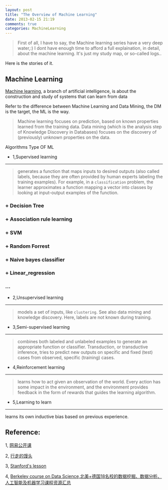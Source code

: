 ```yaml
---
layout: post
title: "The Overview of Machine Learning"
date: 2013-02-15 21:19
comments: true
categories: MachineLearning 
---
```


> First of all, I have to say, the Machine learning series have a very deep water,:)
> I dont have enough time to afford a full explaination, in detail, about the machine learning.
> It's just my study map, or so-called logs..

Here is the stories of it.


 Machine Learning 
-------------------


[Machine learning](http://en.wikipedia.org/wiki/Machine_learning), a branch of artificial intelligence, is about the construction and study of systems that can learn from data


Refer to the difference between Machine Learning and Data Mining, the DM is the target, the ML is the way.

> Machine learning focuses on prediction, based on known properties learned from the training data.
> Data mining (which is the analysis step of Knowledge Discovery in Databases) focuses on the discovery of (previously) unknown properties on the data.


Algorithms Type OF ML

* 1,Supervised learning 
-------------------

>    generates a function that maps inputs to desired outputs (also called labels, because they are often provided by human experts labeling the training examples). For example, in a `classification` problem, the learner approximates a function mapping a vector into classes by looking at input-output examples of the function.

### + Decision Tree  ###

### + Association rule learning  ###

### + SVM ###

### + Random Forrest ###

### + Naive bayes classifier  ###

### + Linear_regression  ###

###  ...   ###


* 2,Unsupervised learning 
-------------
> models a set of inputs, like `clustering`. See also data mining and knowledge discovery. Here, labels are not known during training.



* 3,Semi-supervised learning 
------------

> combines both labeled and unlabeled examples to generate an appropriate function or classifier. Transduction, or transductive inference, tries to predict new outputs on specific and fixed (test) cases from observed, specific (training) cases.

* 4,Reinforcement learning 
------------------
> learns how to act given an observation of the world. Every action has some impact in the environment, and the environment provides feedback in the form of rewards that guides the learning algorithm.

* 5,Learning to learn 
-----------------
learns its own inductive bias based on previous experience.



Reference:
------
1, [网易公开课](http://v.163.com/special/opencourse/machinelearning.html) 

2, [行走的馒头](http://zhfuzh.blog.163.com/blog/static/14553938720127309539465) 

3, [Stanford's lesson](http://cs229.stanford.edu/materials.html)

4, [Berkeley course on Data Science,北美+德国18名校的数据挖掘、数据分析、人工智能及机器学习课程资源汇总](http://www.datasciencecentral.com/profiles/blogs/berkeley-course-on-data-science)
